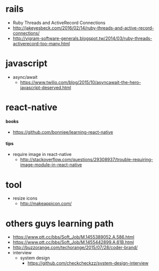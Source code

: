 # rails
 - Ruby Threads and ActiveRecord Connections
  - http://jakeyesbeck.com/2016/02/14/ruby-threads-and-active-record-connections/
  - http://vigram-software-generals.blogspot.tw/2014/03/ruby-threads-activerecord-too-many.html
# javascript
- async/await
  - https://www.twilio.com/blog/2015/10/asyncawait-the-hero-javascript-deserved.html

# react-native

#### books
 - https://github.com/bonniee/learning-react-native

#### tips
- require image in react-native
  - http://stackoverflow.com/questions/29308937/trouble-requiring-image-module-in-react-native

# tool
- resize icons
  - http://makeappicon.com/

# others guys learning path
- https://www.ptt.cc/bbs/Soft_Job/M.1455389052.A.586.html
- https://www.ptt.cc/bbs/Soft_Job/M.1455442899.A.61B.html
- http://buzzorange.com/techorange/2015/07/28/coder-brand/
- interview
  - system design
    - https://github.com/checkcheckzz/system-design-interview
